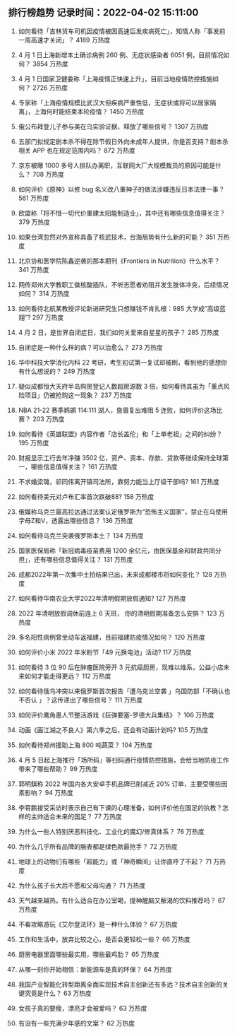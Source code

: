 
## 排行榜趋势 记录时间：2022-04-02 15:11:00
  
  1. 如何看待「吉林货车司机因疫情被困高速后发疾病死亡」，知情人称「事发前一周高速才关闭」？ 4189 万热度
    
  2. 4 月 1 日上海新增本土确诊病例 260 例、无症状感染者 6051 例，目前情况如何？ 3854 万热度
    
  3. 4 月 1 日国家卫健委称「上海疫情正快速上升」，目前当地疫情防控措施如何？ 2726 万热度
    
  4. 专家称「上海疫情规模比武汉大但疾病严重性低，无症状或将可以居家隔离」，上海何时能结束本轮疫情？ 1450 万热度
    
  5. 俄公布拜登儿子参与美在乌实验证据，释放了哪些信号？ 1307 万热度
    
  6. 五部门拟规定剧本杀不得在除节假日外向未成年人提供，你是否支持？剧本杀相关 APP 也在规定范围内吗？ 872 万热度
    
  7. 京东被曝 1000 多号人排队办离职，互联网大厂大规模裁员的原因可能是什么？ 708 万热度
    
  8. 如何评价《原神》以修 bug 名义改八重神子的做法涉嫌违反日本法律一事？ 561 万热度
    
  9. 欧盟称「将不惜一切代价重建太阳能制造业」，其中还有哪些信息值得关注？ 379 万热度
    
  10. 如果台湾忽然对外宣称具备了核武技术，台海局势有什么新的可能？ 351 万热度
    
  11. 北京协和医学院陈鑫逆袭的那本期刊《Frontiers in Nutrition》什么水平？ 341 万热度
    
  12. 网传郑州大学教职工做核酸插队，不听志愿者劝阻并发生肢体冲突，后续情况如何？ 314 万热度
    
  13. 如何看待北航某教授评论新进研究生只想赚钱不肯扎根：985 大学成“高级蓝翔”? 297 万热度
    
  14. 4 月 2 日，是世界自闭症日，我们如何关爱来自星星的孩子？ 285 万热度
    
  15. 自闭症是一种什么样的病？可以治愈么？ 273 万热度
    
  16. 华中科技大学消化内科 22 考研，考生初试第一复试却被刷，看到他的感想你有什么想说的？ 249 万热度
    
  17. 疑似成都恒大天府半岛购房登记人数超房源数 3 倍，如何看待其虽为「重点风险项目」仍被抢购这一现象？ 237 万热度
    
  18. NBA 21-22 赛季鹈鹕 114:111 湖人，詹眉复出难阻 5 连败，如何评价这场比赛？ 203 万热度
    
  19. 如何看待《英雄联盟》内容作者「店长盖伦」和「上单老祖」之间的纠纷？ 195 万热度
    
  20. 财报显示工行去年净赚 3502 亿，资产、资本、存款、贷款等继续保持全球第一，哪些信息值得关注？ 161 万热度
    
  21. 不求婚梁璐，祁同伟离开镇司法所，靠努力能当上厅级干部吗? 161 万热度
    
  22. 如何看待美元对卢布汇率首次跌破88? 158 万热度
    
  23. 俄媒称乌克兰最高拉达通过法案认定俄罗斯为“恐怖主义国家”，禁止在乌使用字母Z和V，透露出哪些信息？ 136 万热度
    
  24. 如何看待乌克兰突袭俄罗斯本土？ 134 万热度
    
  25. 国家医保局称「新冠病毒疫苗费用 1200 余亿元，由医保基金和财政共同分担」，还有哪些信息值得关注？ 131 万热度
    
  26. 成都2022年第一次集中土拍结果已出，未来成都楼市将如何变化？ 128 万热度
    
  27. 如何看待华南农业大学2022年清明假期放假通知? 127 万热度
    
  28. 2022 年清明放假调休前连上 6 天班， 你的清明假期准备怎么安排？ 123 万热度
    
  29. 多名阳性病例曾坐动车返福建，目前福建防疫情况如何？ 120 万热度
    
  30. 如何评价小米 2022 年米粉节「49 元换电池」活动? 117 万热度
    
  31. 如何看待 3 位 90 后在肿瘤医院旁开 3 元抗癌厨房，现难以维系，公益小店未来如何才能走得更远？ 112 万热度
    
  32. 如何看待俄乌冲突以来俄罗斯首次报告「遭乌克兰空袭 」乌国防部「不确认也不否认 」？这传递出了哪些信号？ 111 万热度
    
  33. 如何评价鹰角愚人节整活游戏《狂弹要塞-罗德大兵集结》？ 106 万热度
    
  34. 动画《画江湖之不良人》第六季之后，还会有动画计划吗? 105 万热度
    
  35. 如何看待郑州援助上海 800 吨蔬菜？ 104 万热度
    
  36. 4 月 5 日起上海推行「场所码」等扫码通行疫情防控措施，会给当地防疫工作带来了哪些帮助？ 99 万热度
    
  37. 郭明錤称 2022 年国内各大安卓手机品牌已削减近 20% 订单，主要受哪些因素影响？ 94 万热度
    
  38. 李霄鹏接受采访时表示自己有下课的心理准备，如何评价他在国足的执教？怎样的主帅适合未来的国足？ 77 万热度
    
  39. 为什么一些人特别厌恶科技化、工业化的魔幻/修真体系？ 76 万热度
    
  40. 为什么几乎所有品牌的腕表都是绿色款最抢手？ 72 万热度
    
  41. 地球上的动物们有哪些「超能力」或「神奇瞬间」让你直呼了不起？ 71 万热度
    
  42. 为什么孩子长大后不愿和父母沟通？ 71 万热度
    
  43. 天气越来越热，有什么适合在办公室喝，提神醒脑又解渴的饮料推荐吗？ 67 万热度
    
  44. 不看攻略游玩《艾尔登法环》是一种什么体验？ 67 万热度
    
  45. 工作和生活中，放弃比较之心，是否会更轻松一些？ 66 万热度
    
  46. 厨房电器里面哪些最实用，哪些最鸡肋？ 65 万热度
    
  47. 从哪一刻你开始相信：新能源车是真的环保？ 64 万热度
    
  48. 我国产业智能化转型距离全面实现技术自主创新还有多远？技术自主创新的关键究竟是什么？ 63 万热度
    
  49. 女孩子真的要瘦，漂亮才会被爱吗？ 63 万热度
    
  50. 有没有一些充满少年感的文案？ 62 万热度
    